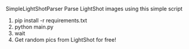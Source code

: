 SimpleLightShotParser
Parse LightShot images using this simple script
1. pip install -r requirements.txt
2. python main.py
3. wait
4. Get random pics from LightShot for free!
